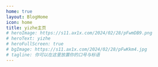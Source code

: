 ```yaml
---
home: true
layout: BlogHome
icon: home
title: yizhe主页
# heroImage: https://s11.ax1x.com/2024/02/28/pFwmDB9.png
# heroText: yizhe
# heroFullScreen: true
# bgImage: https://s11.ax1x.com/2024/02/28/pFwKkm4.jpg
# tagline: 你可以在这里放置你的口号与标语
---
```


